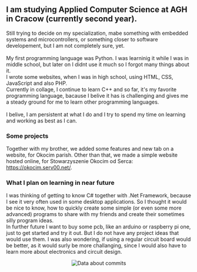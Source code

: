 ## I am studying Applied Computer Science at AGH in Cracow (currently second year). <br>
Still trying to decide on my specialization, mabe something with embedded systems and microcontrollers, or something closer to software developement, but I am not completely sure, yet. <br>
<br>
My first programming language was Python. I was learninig it while I was in middle school, but later on I didnt use it much so I forgot many things about it. <br>
I wrote some websites, when I was in high school, using HTML, CSS, JavaScript and also PHP. <br>
Currently in collage, I continue to learn C++ and so far, it's my favorite programming language, bacause I belive it has is challenging and gives me a steady ground for me to learn other programming languages. <br>
<br>
I belive, I am persistent at what I do and I try to spend my time on learning and working as best as I can. 

### Some projects ###
Together with my brother, we added some features and new tab on a website, for Okocim parish. Other than that, we made a simple website hosted online, for Stowarzyszenie Okocim od Serca: https://okocim.serv00.net/.

### What I plan on learning in near future ###
I was thinking of getting to know C# together with .Net Framework, because I see it very often used in some desktop applications. So I thought it would be nice to know, how to quickly create some simple (or even some more advanced) programs to share with my friends and create their sometimes silly program ideas. <br>
In further future I want to buy some pcb, like an arduino or raspberry pi one, just to get started and try it out. But I do not have any project ideas that would use them. I was also wondering, if using a regular circuit board would be better, as it would surly be more challanging, since I would also have to learn more about electronics and circuit design.

<p align="center">
<picture>
  <source
    srcset="https://github-readme-stats.vercel.app/api?username=anuraghazra&show_icons=true&hide_title=true"
    media="(prefers-color-scheme: light), (prefers-color-scheme: no-preference)"
  />
  <source
    srcset="https://github-readme-stats.vercel.app/api?username=MasiaSaig&show_icons=true&hide_title=true&theme=dracula"
    media="(prefers-color-scheme: dark)"
  />
    <img alt="Data about commits" src="https://github-readme-stats.vercel.app/api?username=MasiaSaig&show_icons=true&hide_title=true" />
</picture>
</p>
<!--
<picture>
  <source
    srcset="https://github-readme-stats.vercel.app/api/top-langs/?username=MasiaSaig&size_weight=0.5&count_weight=0.5"
    media="(prefers-color-scheme: light), (prefers-color-scheme: no-preference)"
  />
  <source
    srcset="https://github-readme-stats.vercel.app/api/top-langs/?username=MasiaSaig&size_weight=0.5&count_weight=0.5&theme=dracula"
    media="(prefers-color-scheme: dark)"
  />
  <img alt="Data about commits" src="https://github-readme-stats.vercel.app/api/top-langs/?username=MasiaSaig&size_weight=0.5&count_weight=0.5" />
</picture>
--!>
